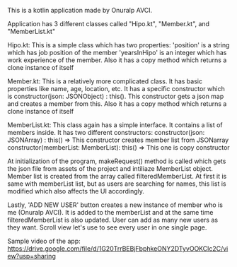 This is a kotlin application made by Onuralp AVCI.

Application has 3 different classes called "Hipo.kt", "Member.kt", and "MemberList.kt"

Hipo.kt: This is a simple class which has two properties: 'position' is a string which has job position of the member 'yearsInHipo' is an integer which has work experience of the member. Also it has a copy method which returns a clone instance of itself

Member.kt: This is a relatively more complicated class. It has basic properties like name, age, location, etc. It has a specific constructor which is constructor(json: JSONObject) : this(). This constructor gets a json map and creates a member from this. Also it has a copy method which returns a clone instance of itself

MemberList.kt: This class again has a simple interface. It contains a list of members inside. It has two different constructors:
	constructor(json: JSONArray) : this() => This constructor creates member list from JSONarray
	constructor(memberList: MemberList): this() => This one is copy constructor

At initialization of the program, makeRequest() method is called which gets the json file from assets of the project and intiliaze MemberList object. Member list is created from the array called filteredMemberList. At first it is same with memberList list, but as users are searching for names, this list is modified which also affects the UI accordingly.

Lastly, 'ADD NEW USER' button creates a new instance of member who is me (Onuralp AVCI). It is added to the memberList and at the same time filteredMemberList is also updated. User can add as many new users as they want. Scroll view let's use to see every user in one single page.

Sample video of the app: https://drive.google.com/file/d/1G20TrrBEBjFbphkeONY2DTyvOOKClc2C/view?usp=sharing
